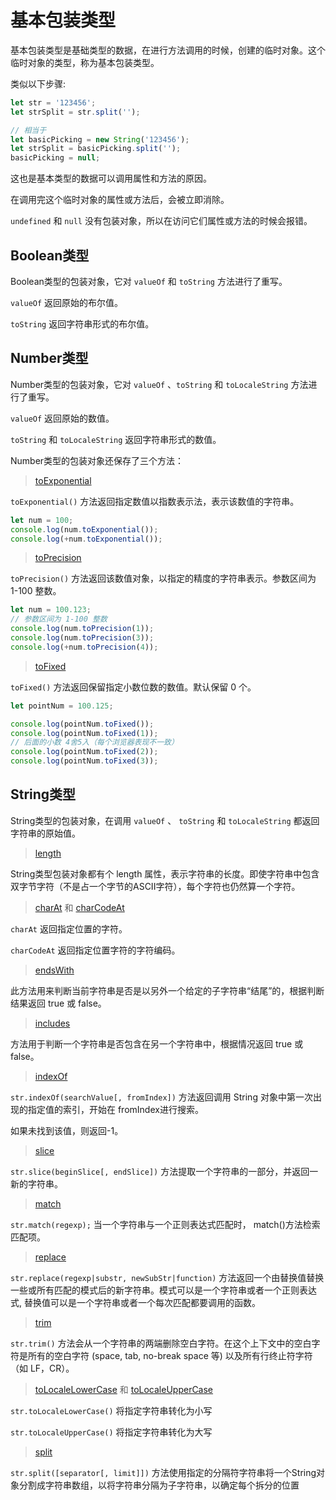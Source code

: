 # 基本包装类型

基本包装类型是基础类型的数据，在进行方法调用的时候，创建的临时对象。这个临时对象的类型，称为基本包装类型。

类似以下步骤:

```javascript
let str = '123456';
let strSplit = str.split('');

// 相当于
let basicPicking = new String('123456');
let strSplit = basicPicking.split('');
basicPicking = null;
```

这也是基本类型的数据可以调用属性和方法的原因。

在调用完这个临时对象的属性或方法后，会被立即消除。

`undefined` 和 `null` 没有包装对象，所以在访问它们属性或方法的时候会报错。

## Boolean类型

Boolean类型的包装对象，它对 `valueOf` 和 `toString` 方法进行了重写。

`valueOf` 返回原始的布尔值。

`toString` 返回字符串形式的布尔值。

## Number类型

Number类型的包装对象，它对 `valueOf` 、`toString` 和 `toLocaleString` 方法进行了重写。

`valueOf` 返回原始的数值。

`toString` 和 `toLocaleString` 返回字符串形式的数值。

Number类型的包装对象还保存了三个方法：

> [toExponential](https://developer.mozilla.org/zh-CN/docs/Web/JavaScript/Reference/Global_Objects/Number/toExponential)

`toExponential()` 方法返回指定数值以指数表示法，表示该数值的字符串。

```javascript
let num = 100;
console.log(num.toExponential());
console.log(+num.toExponential());
```

> [toPrecision](https://developer.mozilla.org/zh-CN/docs/Web/JavaScript/Reference/Global_Objects/Number/toPrecision)

`toPrecision()` 方法返回该数值对象，以指定的精度的字符串表示。参数区间为 1-100 整数。

```javascript
let num = 100.123;
// 参数区间为 1-100 整数
console.log(num.toPrecision(1));
console.log(num.toPrecision(3));
console.log(+num.toPrecision(4));
```

> [toFixed](https://developer.mozilla.org/zh-CN/docs/Web/JavaScript/Reference/Global_Objects/Number/toFixed)

`toFixed()` 方法返回保留指定小数位数的数值。默认保留 0 个。

```javascript
let pointNum = 100.125;

console.log(pointNum.toFixed());
console.log(pointNum.toFixed(1));
// 后面的小数 4舍5入（每个浏览器表现不一致）
console.log(pointNum.toFixed(2));
console.log(pointNum.toFixed(3));
```

## String类型

String类型的包装对象，在调用 `valueOf` 、 `toString` 和 `toLocaleString` 都返回字符串的原始值。

> [length](https://developer.mozilla.org/zh-CN/docs/Web/JavaScript/Reference/Global_Objects/String/length)

String类型包装对象都有个 length 属性，表示字符串的长度。即使字符串中包含双字节字符（不是占一个字节的ASCII字符），每个字符也仍然算一个字符。

> [charAt](https://developer.mozilla.org/zh-CN/docs/Web/JavaScript/Reference/Global_Objects/String/charAt) 和 [charCodeAt](https://developer.mozilla.org/zh-CN/docs/Web/JavaScript/Reference/Global_Objects/String/charCodeAt)

`charAt` 返回指定位置的字符。

`charCodeAt` 返回指定位置字符的字符编码。

> [endsWith](https://developer.mozilla.org/zh-CN/docs/Web/JavaScript/Reference/Global_Objects/String/endsWith)

此方法用来判断当前字符串是否是以另外一个给定的子字符串“结尾”的，根据判断结果返回 true 或 false。

> [includes](https://developer.mozilla.org/zh-CN/docs/Web/JavaScript/Reference/Global_Objects/String/includes)

方法用于判断一个字符串是否包含在另一个字符串中，根据情况返回 true 或 false。

> [indexOf](https://developer.mozilla.org/zh-CN/docs/Web/JavaScript/Reference/Global_Objects/String/indexOf)

`str.indexOf(searchValue[, fromIndex])` 方法返回调用  String 对象中第一次出现的指定值的索引，开始在 fromIndex进行搜索。

如果未找到该值，则返回-1。

> [slice](https://developer.mozilla.org/zh-CN/docs/Web/JavaScript/Reference/Global_Objects/String/slice)

`str.slice(beginSlice[, endSlice])` 方法提取一个字符串的一部分，并返回一新的字符串。

> [match](https://developer.mozilla.org/zh-CN/docs/Web/JavaScript/Reference/Global_Objects/String/match)

`str.match(regexp);` 当一个字符串与一个正则表达式匹配时， match()方法检索匹配项。

> [replace](https://developer.mozilla.org/zh-CN/docs/Web/JavaScript/Reference/Global_Objects/String/replace)

`str.replace(regexp|substr, newSubStr|function)` 方法返回一个由替换值替换一些或所有匹配的模式后的新字符串。模式可以是一个字符串或者一个正则表达式, 替换值可以是一个字符串或者一个每次匹配都要调用的函数。

> [trim](https://developer.mozilla.org/zh-CN/docs/Web/JavaScript/Reference/Global_Objects/String/Trim)

`str.trim()` 方法会从一个字符串的两端删除空白字符。在这个上下文中的空白字符是所有的空白字符 (space, tab, no-break space 等) 以及所有行终止符字符（如 LF，CR）。

> [toLocaleLowerCase](https://developer.mozilla.org/zh-CN/docs/Web/JavaScript/Reference/Global_Objects/String/toLocaleLowerCase) 和 [toLocaleUpperCase](https://developer.mozilla.org/zh-CN/docs/Web/JavaScript/Reference/Global_Objects/String/toLocaleUpperCase)

`str.toLocaleLowerCase()` 将指定字符串转化为小写

`str.toLocaleUpperCase()` 将指定字符串转化为大写

> [split](https://developer.mozilla.org/zh-CN/docs/Web/JavaScript/Reference/Global_Objects/String/split)

`str.split([separator[, limit]])` 方法使用指定的分隔符字符串将一个String对象分割成字符串数组，以将字符串分隔为子字符串，以确定每个拆分的位置

